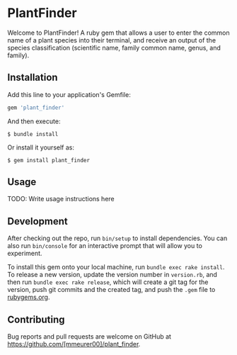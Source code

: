 # PlantFinder

Welcome to PlantFinder! A ruby gem that allows a user to enter the common name of a plant species into their terminal, and receive an output of the species classification (scientific name, family common name, genus, and family). 

## Installation

Add this line to your application's Gemfile:

```ruby
gem 'plant_finder'
```

And then execute:

    $ bundle install

Or install it yourself as:

    $ gem install plant_finder

## Usage

TODO: Write usage instructions here

## Development

After checking out the repo, run `bin/setup` to install dependencies. You can also run `bin/console` for an interactive prompt that will allow you to experiment.

To install this gem onto your local machine, run `bundle exec rake install`. To release a new version, update the version number in `version.rb`, and then run `bundle exec rake release`, which will create a git tag for the version, push git commits and the created tag, and push the `.gem` file to [rubygems.org](https://rubygems.org).

## Contributing

Bug reports and pull requests are welcome on GitHub at https://github.com/[mmeurer00]/plant_finder.
